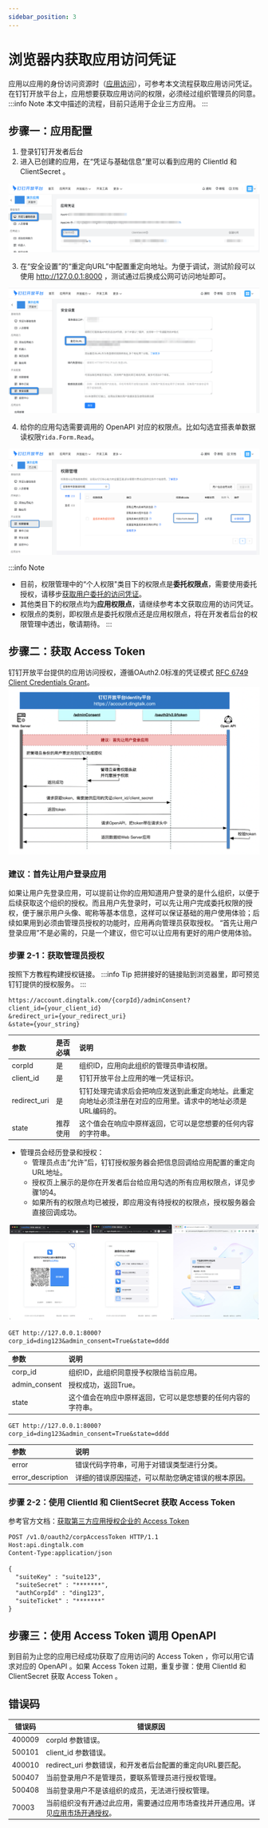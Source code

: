 ```yaml
---
sidebar_position: 3
---
```


# 浏览器内获取应用访问凭证
应用以应用的身份访问资源时（[应用访问](/docs/learn/permission/application_permission)），可参考本文流程获取应用访问凭证。在钉钉开放平台上，应用想要获取应用访问的权限，必须经过组织管理员的同意。
:::info Note
本文中描述的流程，目前只适用于企业三方应用。
:::

## 步骤一：应用配置
1. 登录钉钉开发者后台
2. 进入已创建的应用，在“凭证与基础信息”里可以看到应用的 ClientId 和 ClientSecret 。

![应用的ClientId和ClientSecret](/img/develop/permission/client_id_secret.png)

3. 在“安全设置”的“重定向URL”中配置重定向地址。为便于调试，测试阶段可以使用 http://127.0.0.1:8000 ，测试通过后换成公网可访问地址即可。

![配置回调地址](/img/develop/permission/redirect_uri_config.png)


4. 给你的应用勾选需要调用的 OpenAPI 对应的权限点。比如勾选宜搭表单数据读权限`Yida.Form.Read`。

![配置开发态权限点](/img/develop/permission/dev_scope_config.png)

:::info Note 
* 目前，权限管理中的“个人权限"类目下的权限点是**委托权限点**，需要使用委托授权，请移步[获取用户委托的访问凭证](/docs/learn/permission/token/user_app_token)。
* 其他类目下的权限点均为**应用权限点**，请继续参考本文获取应用的访问凭证。
* 权限点的类别，即权限点是委托权限点还是应用权限点，将在开发者后台的权限管理中透出，敬请期待。
:::

## 步骤二：获取 Access Token
钉钉开放平台提供的应用访问授权，遵循OAuth2.0标准的凭证模式 [RFC 6749 Client Credentials Grant](https://datatracker.ietf.org/doc/html/rfc6749#section-4.4)。
![凭证模式时序图](/img/learn/permission/client_credential_flow_sequence.png)

### 建议：首先让用户登录应用
如果让用户先登录应用，可以提前让你的应用知道用户登录的是什么组织，以便于后续获取这个组织的授权。而且用户先登录时，可以先让用户完成委托权限的授权，便于展示用户头像、昵称等基本信息，这样可以保证基础的用户使用体验；后续如果用到必须由管理员授权的功能时，应用再向管理员获取授权。
“首先让用户登录应用”不是必需的，只是一个建议，但它可以让应用有更好的用户使用体验。

### 步骤 2-1：获取管理员授权
按照下方教程构建授权链接。
:::info Tip
把拼接好的链接贴到浏览器里，即可预览钉钉提供的授权服务。
:::

```http
https://account.dingtalk.com/{corpId}/adminConsent?
client_id={your_client_id}
&redirect_uri={your_redirect_uri}
&state={your_string}
```

| 参数           | 是否必填 | 说明                                                       |
|:-------------|:-----|:---------------------------------------------------------|
| corpId       | 是    | 组织ID，应用向此组织的管理员申请权限。                                     |
| client_id    | 是    | 钉钉开放平台上应用的唯一凭证标识。                                        |
| redirect_uri | 是    | 钉钉处理完请求后会把响应发送到此重定向地址。此重定向地址必须注册在对应的应用里。请求中的地址必须是URL编码的。 |
| state        | 推荐使用 | 这个值会在响应中原样返回，它可以是您想要的任何内容的字符串。                           |

* 管理员会经历登录和授权：
  * 管理员点击“允许”后，钉钉授权服务器会把信息回调给应用配置的重定向URL地址。 
  * 授权页上展示的是你在开发者后台给应用勾选的所有应用权限点，详见步骤1的4。 
  * 如果所有的权限点均已被授，即应用没有待授权的权限点，授权服务器会直接回调成功。

![浏览器内管理员授权UI](/img/learn/permission/client_credential_flow_browser_ui.png)

```http title="成功的响应"
GET http://127.0.0.1:8000?corp_id=ding123&admin_consent=True&state=dddd
```

| 参数            | 说明                             |
|:--------------|:-------------------------------|
| corp_id       | 组织ID，此组织同意授予权限给当前应用。           |
| admin_consent | 授权成功，返回True。                   |
| state         | 这个值会在响应中原样返回，它可以是您想要的任何内容的字符串。 |


```http title="失败的响应"
GET http://127.0.0.1:8000?corp_id=ding123&admin_consent=True&state=dddd
```

| 参数                | 说明                        |
|:------------------|:--------------------------|
| error             | 错误代码字符串，可用于对错误类型进行分类。     |
| error_description | 详细的错误原因描述，可以帮助您确定错误的根本原因。 |



### 步骤 2-2：使用 ClientId 和 ClientSecret 获取 Access Token
参考官方文档：[获取第三方应用授权企业的 Access Token ](https://open.dingtalk.com/document/isvapp/obtain-the-access_token-of-the-authorized-enterprise)
```http
POST /v1.0/oauth2/corpAccessToken HTTP/1.1
Host:api.dingtalk.com
Content-Type:application/json

{
  "suiteKey" : "suite123",
  "suiteSecret" : "*******",
  "authCorpId" : "ding123",
  "suiteTicket" : "*******"
}
```

## 步骤三：使用 Access Token 调用 OpenAPI
到目前为止您的应用已经成功获取了应用访问的 Access Token ，你可以用它请求对应的 OpenAPI 。如果 Access Token 过期，重复步骤：使用 ClientId 和 ClientSecret 获取 Access Token 。


## 错误码

| 错误码    | 错误原因                                                                                        |
|--------|---------------------------------------------------------------------------------------------|
| 400009 | corpId 参数错误。                                                                                |
| 500101 | client_id 参数错误。                                                                             |
| 400010 | redirect_uri 参数错误，和开发者后台配置的重定向URL要匹配。                                                       |
| 500407 | 当前登录用户不是管理员，要联系管理员进行授权管理。                                                                   |
| 500408 | 当前登录用户不是该组织的成员，无法进行授权管理。                                                                    |
| 70003  | 当前组织没有开通过此应用，需要通过应用市场查找并开通应用。详见[应用市场开通授权](/docs/learn/permission/manage/app_store_consent)。 |
